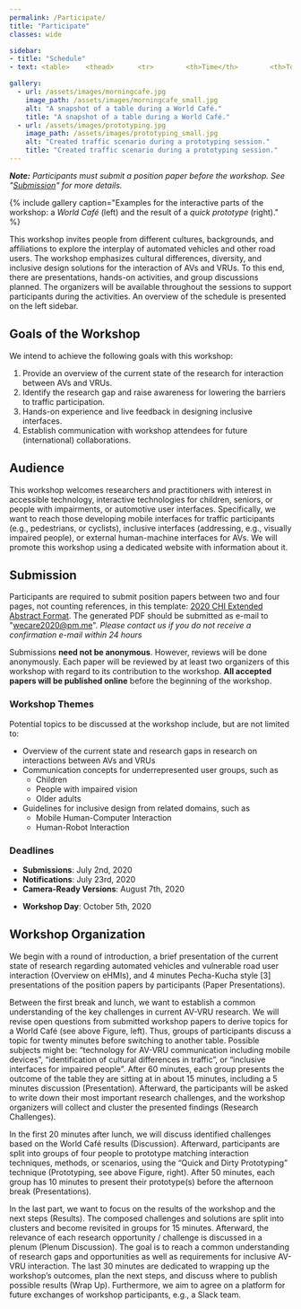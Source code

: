 ```yaml
---
permalink: /Participate/
title: "Participate"
classes: wide

sidebar: 
- title: "Schedule"
- text: <table>    <thead>      <tr>        <th>Time</th>        <th>Topic</th>      </tr>    </thead>    <tbody>      <tr>        <td>09:00</td>        <td>Opening</td>      </tr>      <tr>        <td>09:15</td>        <td>Overview on eHMIs</td>      </tr>      <tr>        <td>09:30</td>        <td>Paper Presentations</td>      </tr>      <tr>        <td>10:30</td>        <td><strong>Morning Break</strong></td>      </tr>      <tr>        <td>10:50</td>        <td>World Café</td>      </tr>      <tr>        <td>11:50</td>        <td>Presentations</td>      </tr>      <tr>        <td>12:35</td>        <td>Research Challenges</td>      </tr>      <tr>        <td>12:50</td>        <td><strong>Lunch Break</strong></td>      </tr>      <tr>        <td>13:50</td>        <td>Discussion</td>      </tr>      <tr>        <td>14:10</td>        <td>Prototyping</td>      </tr>      <tr>        <td>15:00</td>        <td>Presentations</td>      </tr>      <tr>        <td>15:30</td>        <td><strong>Afternoon Break</strong></td>      </tr>      <tr>        <td>15:50</td>        <td>Results</td>      </tr>      <tr>        <td>16:05</td>        <td>Plenum Discussion</td>      </tr>      <tr>        <td>16:30</td>        <td>Wrap-Up</td>      </tr>      <tr>        <td>17:00</td>        <td><strong>End.</strong></td>      </tr>    </tbody>  </table>

gallery:
  - url: /assets/images/morningcafe.jpg
    image_path: /assets/images/morningcafe_small.jpg
    alt: "A snapshot of a table during a World Café."
    title: "A snapshot of a table during a World Café."
  - url: /assets/images/prototyping.jpg
    image_path: /assets/images/prototyping_small.jpg
    alt: "Created traffic scenario during a prototyping session."
    title: "Created traffic scenario during a prototyping session."
---
```


***Note:** Participants must submit a position paper before the workshop. See "[Submission](#submission)" for more details.*

<!-- {% include figure image_path="/assets/images/morningcafe.jpg" alt="A snapshot of a table during a World Café." caption="A snapshot of a table during a World Café." %} -->

{% include gallery caption="Examples for the interactive parts of the workshop: a *World Café* (left) and the result of a *quick prototype* (right)." %}

This workshop invites people from different cultures, backgrounds, and affiliations to explore the interplay of automated vehicles and other road users. The workshop emphasizes cultural differences, diversity, and inclusive design solutions for the interaction of AVs and VRUs. To this end, there are presentations, hands-on activities, and group discussions planned. The organizers will be available throughout the sessions to support participants during the activities. An overview of the schedule is presented on the left sidebar. 

<!-- | Time        | Topic                     |
|-------------|---------------------------|
|    09:00    |    Opening                |
|    09:15    |    Overview on eHMIs      |
|    09:30    |    Paper Presentations    |
|    10:30    |    **Morning Break**      |
|    10:50    |    World Café             |
|    11:50    |    Presentations          |
|    12:35    |    Research Challenges    |
|    12:50    |    **Lunch Break**        |
|    13:50    |    Discussion             |
|    14:10    |    Prototyping            |
|    15:00    |    Presentations          |
|    15:30    |    **Afternoon Break**    |
|    15:50    |    Results                |
|    16:05    |    Plenum Discussion      |
|    16:30    |    Wrap-Up                |
|    17:00    |    **End.**               | -->

## Goals of the Workshop
We intend to achieve the following goals with this workshop:
1.	Provide an overview of the current state of the research for interaction between AVs and VRUs.
2.	Identify the research gap and raise awareness for lowering the barriers to traffic participation.
3.	Hands-on experience and live feedback in designing inclusive interfaces.
4.	Establish communication with workshop attendees for future (international) collaborations.

## Audience
This workshop welcomes researchers and practitioners with interest in accessible technology, interactive technologies for children, seniors, or people with impairments, or automotive user interfaces. Specifically, we want to reach those developing mobile interfaces for traffic participants (e.g., pedestrians, or cyclists), inclusive interfaces (addressing, e.g., visually impaired people), or external human-machine interfaces for AVs. We will promote this workshop using a dedicated website with information about it. 
<!-- We will reach out to the community via social media channels (e.g., Twitter, Facebook, or LinkedIn), mailing lists (e.g., GI, or ACM SIGCHI), and at the AutomotiveUI conference. We expect to have 15 to 20 attendees.  -->

## Submission 
Participants are required to submit position papers between two and four pages, not counting references, in this template: [2020 CHI Extended Abstract Format](https://chi2020.acm.org/authors/chi-proceedings-format/#EAF). 
The generated PDF should be submitted as e-mail to "wecare2020@pm.me". *Please contact us if you do not receive a confirmation e-mail within 24 hours*

Submissions **need not be anonymous**. However, reviews will be done anonymously. Each paper will be reviewed by at least two organizers of this workshop with regard to its contribution to the workshop. **All accepted papers will be published online** before the beginning of the workshop. 

### Workshop Themes
Potential topics to be discussed at the workshop include, but are not limited to: 
* Overview of the current state and research gaps in research on interactions between AVs and VRUs 
* Communication concepts for underrepresented user groups, such as
  * Children 
  * People with impaired vision
  * Older adults
* Guidelines for inclusive design from related domains, such as
  * Mobile Human-Computer Interaction
  * Human-Robot Interaction 

### Deadlines 
* **Submissions**: July 2nd, 2020
* **Notifications**: July 23rd, 2020
* **Camera-Ready Versions**: August 7th, 2020
<!-- * **Early Registration**: August 14th??, 2020 -->
<!-- * **Submission of Presentations**: Ocotber 1st, 2020 -->
* **Workshop Day**: October 5th, 2020



## Workshop Organization
We begin with a round of introduction, a brief presentation of the current state of research regarding automated vehicles and vulnerable road user interaction (Overview on eHMIs), and 4 minutes Pecha-Kucha style [3] presentations of the position papers by participants (Paper Presentations).

Between the first break and lunch, we want to establish a common understanding of the key challenges in current AV-VRU research. We will revise open questions from submitted workshop papers to derive topics for a World Café (see above Figure, left). Thus, groups of participants discuss a topic for twenty minutes before switching to another table. Possible subjects might be: “technology for AV-VRU communication including mobile devices”, “identification of cultural differences in traffic”, or “inclusive interfaces for impaired people”. After 60 minutes, each group presents the outcome of the table they are sitting at in about 15 minutes, including a 5 minutes discussion (Presentation). Afterward, the participants will be asked to write down their most important research challenges, and the workshop organizers will collect and cluster the presented findings (Research Challenges).

In the first 20 minutes after lunch, we will discuss identified challenges based on the World Café results (Discussion). 
Afterward, participants are split into groups of four people to prototype matching interaction techniques, methods, or scenarios, using the “Quick and Dirty Prototyping” technique (Prototyping, see above Figure, right). 
After 50 minutes, each group has 10 minutes to present their prototype(s) before the afternoon break (Presentations).

In the last part, we want to focus on the results of the workshop and the next steps (Results). The composed challenges and solutions are split into clusters and become revisited in groups for 15 minutes. Afterward, the relevance of each research opportunity / challenge is discussed in a plenum (Plenum Discussion). The goal is to reach a common understanding of research gaps and opportunities as well as requirements for inclusive AV-VRU interaction. The last 30 minutes are dedicated to wrapping up the workshop’s outcomes, plan the next steps, and discuss where to publish possible results (Wrap Up). Furthermore, we aim to agree on a platform for future exchanges of workshop participants, e.g., a Slack team.
